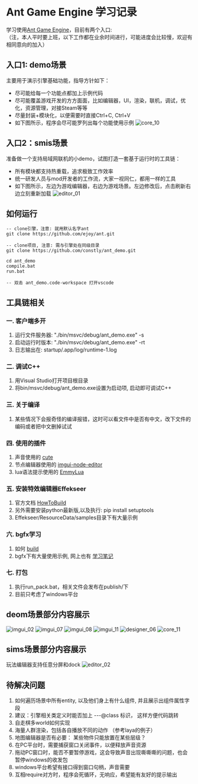 # Ant Game Engine 学习记录
学习使用[Ant Game Engine](https://github.com/ejoy/ant)，目前有两个入口:  
（注，本人平时要上班，以下工作都在业余时间进行，可能进度会比较慢，欢迎有相同意向的加入）
## 入口1: demo场景 
主要用于演示引擎基础功能，指导方针如下：
* 尽可能给每一个功能点都加上示例代码
* 尽可能覆盖游戏开发的方方面面，比如编辑器，UI，渲染，联机，调试，优化，资源管理，对接Steam等等
* 尽量封装+模块化，以便需要时直接Ctrl+C, Ctrl+V
* 如下图所示，程序会尽可能罗列出每个功能使用示例
![core_10](./img/core_10.png)

## 入口2：smis场景
准备做一个支持局域网联机的小demo，试图打造一套基于运行时的工具链：
* 所有模块都支持热重载，追求极致工作效率
* 统一研发人员与mod开发者的工作流，大家一视同仁，都用一样的工具
* 如下图所示，左边为游戏编辑器，右边为游戏场景。左边修改后，点击刷新右边立刻重新加载
![editor_01](./img/editor_01.png)

## 如何运行
```
-- clone引擎，注意: 就用默认名字ant
git clone https://github.com/ejoy/ant.git   

-- clone项目, 注意: 需与引擎处在同级目录
git clone https://github.com/constly/ant_demo.git

cd ant_demo
compile.bat
run.bat 

-- 双击 ant_demo.code-workspace 打开vscode
```

## 工具链相关
### 一. 客户端多开
1. 运行文件服务器: "./bin/msvc/debug/ant_demo.exe" -s
2. 启动运行时版本: "./bin/msvc/debug/ant_demo.exe" -rt
3. 日志输出在: startup/.app/log/runtime-1.log

### 二. 调试C++
1. 用Visual Studio打开项目根目录
2. 将bin/msvc/debug/ant_demo.exe设置为启动项, 启动即可调试C++

### 三. 关于编译
1. 某些情况下会报奇怪的编译报错，这时可以看文件中是否有中文，改下文件的编码或者把中文删掉试试

### 四. 使用的插件
1. 声音使用的 [cute](https://github.com/RandyGaul/cute_headers)
2. 节点编辑器使用的 [imgui-node-editor](https://github.com/thedmd/imgui-node-editor.git)
2. lua语法提示使用的 [EmmyLua](https://github.com/EmmyLua/IntelliJ-EmmyLua)

### 五. 安装特效编辑器Effekseer  
1. 官方文档 [HowToBuild](https://github.com/effekseer/Effekseer/blob/master/docs/Development/HowToBuild.md)  
2. 另外需要安装python最新版,以及执行: pip install setuptools
3. Effekseer/ResourceData/samples目录下有大量示例

### 六. bgfx学习
1. 如何 [build](https://github.com/bkaradzic/bgfx/blob/master/docs/build.rst)
2. bgfx下有大量使用示例, 网上也有 [学习笔记](https://hinageshi01.github.io/2022/05/30/bgfx/)

### 七. 打包
1. 执行run_pack.bat，相关文件会发布在publish/下
2. 目前只考虑了windows平台

## deom场景部分内容展示
![imgui_02](./img/imgui_02.png)
![imgui_07](./img/imgui_07.png)
![imgui_08](./img/imgui_08.png)
![imgui_11](./img/imgui_11.png)
![designer_06](./img/designer_06.png)
![core_11](./img/core_11.png)

## sims场景部分内容展示
玩法编辑器支持任意分屏和dock
![editor_02](./img/editor_02.png)



## 待解决问题
1. 如何遍历场景中所有entity, 以及他们身上有什么组件, 并且展示出组件属性字段
2. 建议：引擎相关类定义时能否加上 ---@class 标识， 这样方便代码跳转
3. 自走棋多world如何实现
4. 海量人群渲染，包括各自播放不同的动作 （参考laya的例子）
5. 地图编辑器是否有必要： 某些物件只能放置在某些层级？
6. 在PC平台时，需要捕获窗口关闭事件，以便释放声音资源
7. 拖动PC窗口时，能否不要暂停游戏，这会导致声音出现嘶嘶嘶的问题，也会暂停windows的收发包
8. windows平台希望有接口得到窗口句柄，声音需要
9. 互相require对方时，程序会死循环，无响应，希望能有友好的提示输出

